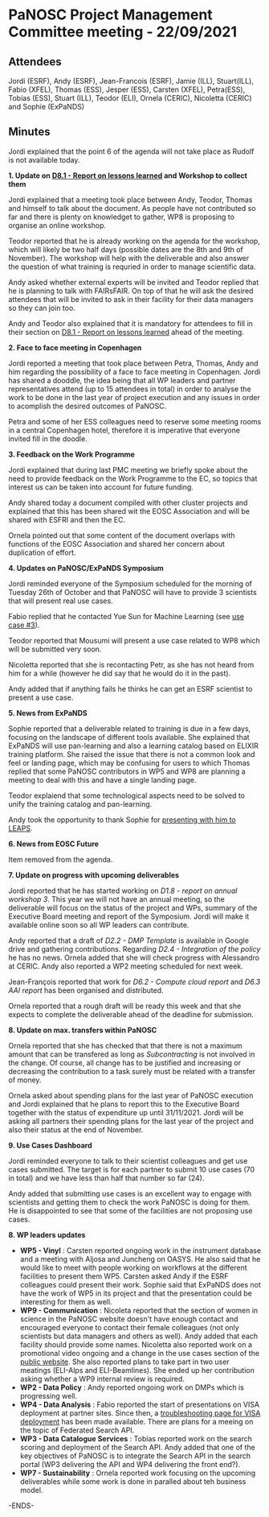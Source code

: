 PaNOSC Project Management Committee meeting - 22/09/2021 
========================================================


Attendees
-------
Jordi (ESRF), Andy (ESRF), Jean-Francois (ESRF), Jamie (ILL), Stuart(ILL), Fabio (XFEL), Thomas (ESS), Jesper (ESS), Carsten (XFEL), Petra(ESS), Tobias (ESS), Stuart (ILL), Teodor (ELI), Ornela (CERIC), Nicoletta (CERIC) and Sophie (ExPaNDS)


Minutes
-------	

Jordi explained that the point 6 of the agenda will not take place as Rudolf is not available today. 

**1. Update on [D8.1 - Report on lessons learned](https://docs.google.com/document/d/1VJg_BWmWUEJYWtU65mO_p-PFNMEBxOAx/edit?dls=true) and Workshop to collect them**

Jordi explained that a meeting took place between Andy, Teodor, Thomas and himself to talk about the document. As people have not contributed so far and there is plenty on knowledget to gather, WP8 is proposing to organise an online workshop.

Teodor reported that he is already working on the agenda for the workshop, which will likely be two half days (possible dates are the 8th and 9th of November). The workshop will help with the deliverable and also answer the question of what training is requried in order to manage scientific data.

Andy asked whether external experts will be invited and Teodor replied that he is planning to talk with FAIRsFAIR. On top of that he will ask the desired attendees that will be invited to ask in their facility for their data managers so they can join too.

Andy and Teodor also explained that it is mandatory for attendees to fill in their section on [D8.1 - Report on lessons learned](https://docs.google.com/document/d/1VJg_BWmWUEJYWtU65mO_p-PFNMEBxOAx/edit?dls=true) ahead of the meeting.

**2. Face to face meeting in Copenhagen**

Jordi reported a meeting that took place between Petra, Thomas, Andy and him regarding the possibility of a face to face meeting in Copenhagen. Jordi has shared a dooddle, the idea being that all WP leaders and partner representatives attend (up to 15 attendees in total) in order to analyse the work to be done in the last year of project execution and any issues in order to acomplish the desired outcomes of PaNOSC.

Petra and some of her ESS colleagues need to reserve some meeting rooms in a central Copenhagen hotel, therefore it is imperative that everyone invited fill in the doodle.

**3. Feedback on the Work Programme**

Jordi explained that during last PMC meeting we briefly spoke about the need to provide feedback on the Work Programme to the EC, so topics that interest us can be taken into account for future funding.

Andy shared today a document compiled with other cluster projects and explained that this has been shared wit the EOSC Association and will be shared with ESFRI and then the EC.

Ornela pointed out that some content of the document overlaps with functions of the EOSC Association and shared her concern about duplication of effort.


**4. Updates on PaNOSC/ExPaNDS Symposium**

Jordi reminded everyone of the Symposium scheduled for the morning of Tuesday 26th of October and that PaNOSC will have to provide 3 scientists that will present real use cases.

Fabio replied that he contacted Yue Sun for Machine Learning (see [use case #3](https://www.panosc.eu/use-cases/use-case-3-machine-learning-based-spectra-classification/)). 

Teodor reported that Mousumi will present a use case related to WP8 which will be submitted very soon.

Nicoletta reported that she is recontacting Petr, as she has not heard from him for a while (however he did say that he would do it in the past).

Andy added that if anything fails he thinks he can get an ESRF scientist to present a use case.

**5. News from ExPaNDS**

Sophie reported that a deliverable related to training is due in a few days, focusing on the landscape of different tools available. She explained that ExPaNDS will use pan-learning and also a learning catalog based on ELIXIR training platform. She raised the issue that there is not a common look and feel or landing page, which may be confusing for users to which Thomas replied that some PaNOSC contributors in WP5 and WP8 are planning a meeting to deal with this and have a single landing page.

Teodor explaiend that some technological aspects need to be solved to unify the training catalog and pan-learning.

Andy took the opportunity to thank Sophie for [presenting with him to LEAPS](https://github.com/panosc-eu/panosc/blob/master/Work%20Packages/WP9%20Outreach%20and%20communication/Presentations/LEAPS%20Data%20Strategy%20-%20the%20future%20of%20the%20ExPaNDS%20and%20PaNOSC%20projects_17092021.pdf).

**6. News from EOSC Future**

Item removed from the agenda.


**7. Update on progress with upcoming deliverables**

Jordi reported that he has started working on *D1.8 - report on annual workshop 3*. This year we will not have an annual meeting, so the deliverable will focus on the status of the project and WPs, summary of the Executive Board meeting and report of the Symposium. Jordi will make it available online soon so all WP leaders can contribute.

Andy reported that a draft of *D2.2 - DMP Template* is available in Google drive and gathering contributions. Regarding *D2.4 - Integration of the policy* he has no news. Ornela added that she will check progress with Alessandro at CERIC. Andy also reported a WP2 meeting scheduled for next week.

Jean-François reported that work for *D6.2 - Compute cloud report* and *D6.3 AAI report* has been organised and distributed.

Ornela reported that a rough draft will be ready this week and that she expects to complete the deliverable ahead of the deadline for submission.

**8. Update on max. transfers within PaNOSC**

Ornela reported that she has checked that that there is not a maximum amount that can be transfered as long as *Subcontracting* is not involved in the change. Of course, all change has to be justified and increasing or decreasing the contribution to a task surely must be related with a transfer of money.

Ornela asked about spending plans for the last year of PaNOSC execution and Jordi explained that he plans to report this to the Executive Board together with the status of expenditure up until 31/11/2021. Jordi will be asking all partners their spending plans for the last year of the project and also their status at the end of November. 

**9. Use Cases Dashboard**

Jordi reminded everyone to talk to their scientist colleagues and get use cases submitted. The target is for each partner to submit 10 use cases (70 in total) and we have less than half that number so far (24).

Andy added that submitting use cases is an excellent way to engage with scientists and getting them to check the work PaNOSC is doing for them. He is disappointed to see that some of the facilities are not proposing use cases.

**8. WP leaders updates**

* **WP5 - Vinyl** : Carsten reported ongoing work in the instrument database and a meeting with Aljosa and Juncheng on OASYS. He also said that he would like to meet with people working on workflows at the different facilities to present them WP5. Carsten asked Andy if the ESRF colleagues could present their work. Sophie said that ExPaNDS does not have the work of WP5 in its project and that the presentation could be interesting for them as well. 
* **WP9 - Communication** :  Nicoleta reported that the section of women in science in the PaNOSC website doesn't have enough contact and encouraged everyone to contact their female colleagues (not only scientists but data managers and others as well). Andy added that each facility should provide some names.  Nicoletta also reported work on a promotional video ongoing and a change in the use cases section of the [public website](https://www.panosc.eu/all-use-cases/). She also reported plans to take part in two user meatings (ELI-Alps and ELI-Beamlines). She ended up her contribution asking whether a WP9 internal review is required.
* **WP2 - Data Policy** : Andy reported ongoing work on DMPs which is progressing well.
* **WP4 - Data Analysis** : Fabio  reported the start of presentations on VISA deployment at partner sites. Since then, a [troubleshooting page for VISA deployment](https://visa.readthedocs.io/en/latest/openstack/openstack-troubleshooting-api.html) has been made available. There are plans for a meeing on the topic of Federated Search API.
* **WP3 - Data Catalogue Services** : Tobias reported work on the search scoring and deployment of the Search API. Andy added that one of the key objectives of PaNOSC is to integrate the Search API in the search portal (WP3 delivering the API and WP4 delivering the front end?).
* **WP7 - Sustainability** : Ornela reported work focusing on the upcoming deliverables while some work is done in paralled about teh business model.

-ENDS-
